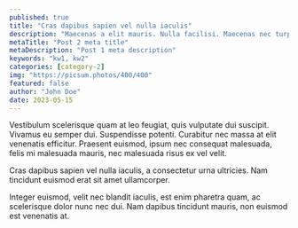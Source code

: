 ```yaml
---
published: true
title: "Cras dapibus sapien vel nulla iaculis"
description: "Maecenas a elit mauris. Nulla facilisi. Maecenas nec turpis ac nunc pellentesque elementum. "
metaTitle: "Post 2 meta title"
metaDescription: "Post 1 meta description"
keywords: "kw1, kw2"
categories: [category-2]
img: "https://picsum.photos/400/400"
featured: false
author: "John Doe"
date: 2023-05-15
---
```


Vestibulum scelerisque quam at leo feugiat, quis vulputate dui suscipit. Vivamus eu semper dui. Suspendisse potenti. Curabitur nec massa at elit venenatis efficitur. Praesent euismod, ipsum nec consequat malesuada, felis mi malesuada mauris, nec malesuada risus ex vel velit. 

Cras dapibus sapien vel nulla iaculis, a consectetur urna ultricies. Nam tincidunt euismod erat sit amet ullamcorper. 

Integer euismod, velit nec blandit iaculis, est enim pharetra quam, ac scelerisque dolor nunc nec dui. Nam dapibus tincidunt mauris, non euismod est venenatis at.